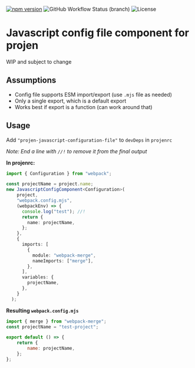 [![npm version](https://badge.fury.io/js/projen-javascript-configuration-file.svg)](https://badge.fury.io/js/projen-javascript-configuration-file)
![GitHub Workflow Status (branch)](https://img.shields.io/github/workflow/status/MarkMcCulloh/projen-javascript-configuration-file/Release/main)
![License](https://img.shields.io/npm/l/projen-javascript-configuration-file)

# Javascript config file component for projen

WIP and subject to change

## Assumptions

- Config file supports ESM import/export (use `.mjs` file as needed)
- Only a single export, which is a default export
- Works best if export is a function (can work around that)

## Usage

Add `"projen-javascript-configuration-file"` to `devDeps` in `projenrc`

*Note: End a line with `//!` to remove it from the final output*


**In projenrc:**
```typescript
import { Configuration } from "webpack";

const projectName = project.name;
new JavascriptConfigComponent<Configuration>(
    project,
    "webpack.config.mjs",
    (webpackEnv) => {
      console.log("test"); //!
      return {
        name: projectName,
      };
    },
    {
      imports: [
        {
          module: "webpack-merge",
          nameImports: ["merge"],
        },
      ],
      variables: {
        projectName,
      },
    }
  );
```

**Resulting `webpack.config.mjs`**

```javascript
import { merge } from "webpack-merge";
const projectName = "test-project";

export default () => {
    return {
        name: projectName,
    };
};
```
